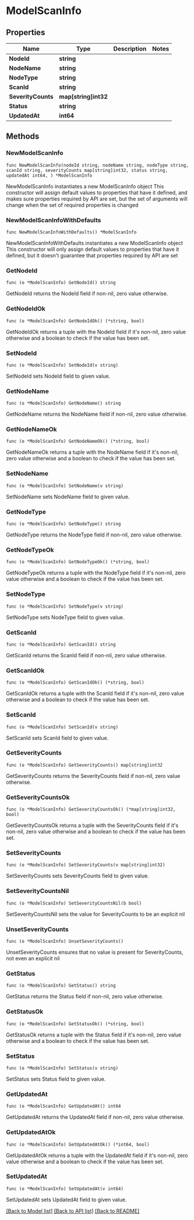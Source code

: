 # ModelScanInfo

## Properties

Name | Type | Description | Notes
------------ | ------------- | ------------- | -------------
**NodeId** | **string** |  | 
**NodeName** | **string** |  | 
**NodeType** | **string** |  | 
**ScanId** | **string** |  | 
**SeverityCounts** | **map[string]int32** |  | 
**Status** | **string** |  | 
**UpdatedAt** | **int64** |  | 

## Methods

### NewModelScanInfo

`func NewModelScanInfo(nodeId string, nodeName string, nodeType string, scanId string, severityCounts map[string]int32, status string, updatedAt int64, ) *ModelScanInfo`

NewModelScanInfo instantiates a new ModelScanInfo object
This constructor will assign default values to properties that have it defined,
and makes sure properties required by API are set, but the set of arguments
will change when the set of required properties is changed

### NewModelScanInfoWithDefaults

`func NewModelScanInfoWithDefaults() *ModelScanInfo`

NewModelScanInfoWithDefaults instantiates a new ModelScanInfo object
This constructor will only assign default values to properties that have it defined,
but it doesn't guarantee that properties required by API are set

### GetNodeId

`func (o *ModelScanInfo) GetNodeId() string`

GetNodeId returns the NodeId field if non-nil, zero value otherwise.

### GetNodeIdOk

`func (o *ModelScanInfo) GetNodeIdOk() (*string, bool)`

GetNodeIdOk returns a tuple with the NodeId field if it's non-nil, zero value otherwise
and a boolean to check if the value has been set.

### SetNodeId

`func (o *ModelScanInfo) SetNodeId(v string)`

SetNodeId sets NodeId field to given value.


### GetNodeName

`func (o *ModelScanInfo) GetNodeName() string`

GetNodeName returns the NodeName field if non-nil, zero value otherwise.

### GetNodeNameOk

`func (o *ModelScanInfo) GetNodeNameOk() (*string, bool)`

GetNodeNameOk returns a tuple with the NodeName field if it's non-nil, zero value otherwise
and a boolean to check if the value has been set.

### SetNodeName

`func (o *ModelScanInfo) SetNodeName(v string)`

SetNodeName sets NodeName field to given value.


### GetNodeType

`func (o *ModelScanInfo) GetNodeType() string`

GetNodeType returns the NodeType field if non-nil, zero value otherwise.

### GetNodeTypeOk

`func (o *ModelScanInfo) GetNodeTypeOk() (*string, bool)`

GetNodeTypeOk returns a tuple with the NodeType field if it's non-nil, zero value otherwise
and a boolean to check if the value has been set.

### SetNodeType

`func (o *ModelScanInfo) SetNodeType(v string)`

SetNodeType sets NodeType field to given value.


### GetScanId

`func (o *ModelScanInfo) GetScanId() string`

GetScanId returns the ScanId field if non-nil, zero value otherwise.

### GetScanIdOk

`func (o *ModelScanInfo) GetScanIdOk() (*string, bool)`

GetScanIdOk returns a tuple with the ScanId field if it's non-nil, zero value otherwise
and a boolean to check if the value has been set.

### SetScanId

`func (o *ModelScanInfo) SetScanId(v string)`

SetScanId sets ScanId field to given value.


### GetSeverityCounts

`func (o *ModelScanInfo) GetSeverityCounts() map[string]int32`

GetSeverityCounts returns the SeverityCounts field if non-nil, zero value otherwise.

### GetSeverityCountsOk

`func (o *ModelScanInfo) GetSeverityCountsOk() (*map[string]int32, bool)`

GetSeverityCountsOk returns a tuple with the SeverityCounts field if it's non-nil, zero value otherwise
and a boolean to check if the value has been set.

### SetSeverityCounts

`func (o *ModelScanInfo) SetSeverityCounts(v map[string]int32)`

SetSeverityCounts sets SeverityCounts field to given value.


### SetSeverityCountsNil

`func (o *ModelScanInfo) SetSeverityCountsNil(b bool)`

 SetSeverityCountsNil sets the value for SeverityCounts to be an explicit nil

### UnsetSeverityCounts
`func (o *ModelScanInfo) UnsetSeverityCounts()`

UnsetSeverityCounts ensures that no value is present for SeverityCounts, not even an explicit nil
### GetStatus

`func (o *ModelScanInfo) GetStatus() string`

GetStatus returns the Status field if non-nil, zero value otherwise.

### GetStatusOk

`func (o *ModelScanInfo) GetStatusOk() (*string, bool)`

GetStatusOk returns a tuple with the Status field if it's non-nil, zero value otherwise
and a boolean to check if the value has been set.

### SetStatus

`func (o *ModelScanInfo) SetStatus(v string)`

SetStatus sets Status field to given value.


### GetUpdatedAt

`func (o *ModelScanInfo) GetUpdatedAt() int64`

GetUpdatedAt returns the UpdatedAt field if non-nil, zero value otherwise.

### GetUpdatedAtOk

`func (o *ModelScanInfo) GetUpdatedAtOk() (*int64, bool)`

GetUpdatedAtOk returns a tuple with the UpdatedAt field if it's non-nil, zero value otherwise
and a boolean to check if the value has been set.

### SetUpdatedAt

`func (o *ModelScanInfo) SetUpdatedAt(v int64)`

SetUpdatedAt sets UpdatedAt field to given value.



[[Back to Model list]](../README.md#documentation-for-models) [[Back to API list]](../README.md#documentation-for-api-endpoints) [[Back to README]](../README.md)


